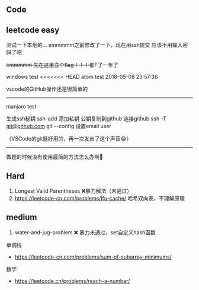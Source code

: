 ﻿## Code
## leetcode easy
测试一下本地的...
emmmmm之前修改了一下，现在用ssh提交  应该不用输入密码了吧  

~~emmmmm 先在这里立个flag！！！~~都F了一年了

windows test
<<<<<<< HEAD
atom test 2018-05-08 23:57:36

vscode的GitHub操作还是很简单的
****

manjaro test

生成ssh秘钥
ssh-add 添加私钥
公钥复制到github
连接github ssh -T git@github.com
git --config 设置email user

（VSCode的git挺好用的，再一次发出了这个声音😂）

***

做题的时候没有使用最简的方法怎么办啊🧐

## Hard

1.  Longest Valid Parentheses ❌暴力解法（未通过）
2.  https://leetcode-cn.com/problems/lfu-cache/ 哈希双向表，不理解原理

## medium

1. water-and-jug-problem ❌ 暴力未通过，set自定义hash函数

单调栈

- https://leetcode-cn.com/problems/sum-of-subarray-minimums/


数学

- https://leetcode.cn/problems/reach-a-number/